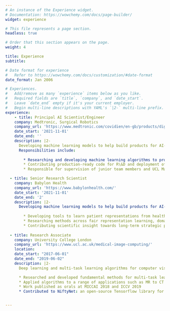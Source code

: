 ```yaml
---
# An instance of the Experience widget.
# Documentation: https://wowchemy.com/docs/page-builder/
widget: experience

# This file represents a page section.
headless: true

# Order that this section appears on the page.
weight: 4

title: Experience
subtitle:

# Date format for experience
#   Refer to https://wowchemy.com/docs/customization/#date-format
date_format: Jan 2006

# Experiences.
#   Add/remove as many `experience` items below as you like.
#   Required fields are `title`, `company`, and `date_start`.
#   Leave `date_end` empty if it's your current employer.
#   Begin multi-line descriptions with YAML's `|2-` multi-line prefix.
experience:
    - title: Principal AI Scientist/Engineer   
    company: Medtronic, Surgical Robotics
    company_url: 'https://www.medtronic.com/covidien/en-gb/products/digital-surgery.html?sfdcid=7014O000001JF3G&cid=PPC:GOOG:%2Btouch%20%2Bsurgery%20%2Bmedtronic:ras-hugo&ef_id=CjwKCAjw2K6lBhBXEiwA5RjtCURwi_Fzxqer3WneVRPlgDTSO4X3gDsuh114fh2wCoPo1ERMbvyzRxoCiesQAvD_BwE:G:s&s_kwcid=AL!18272!3!525862558723!b!!g!!%2Btouch%20%2Bsurgery%20%2Bmedtronic!12117747053!118230064924'
    date_start: '2021-11-01'
    date_end: ''
    description: |2-
      Developing machine learning models to help build products for AI-driven health care. 
      Responsibilities include:
      
        * Researching and developing machine learning algorithms to process surgical videos:
        * Contributing production-ready code for R\&D and deployment of models for production
        * Responsible for supervision of junior team members and UCL Machine Learning MSc students

  - title: Senior Research Scientist   
    company: Babylon Health
    company_url: 'https://www.babylonhealth.com/'
    date_start: '2021-11-01'
    date_end: '2'
    description: |2-
      Developing machine learning models to help build products for AI-driven health care. Responsibilities include:
    
        * Developing tools to learn patient representations from health data for dynamic risk stratification
        * Researching methods across fair representation learning, domain generalisation and modularity in neural networks
        * Contributing scientific insight towards long-term strategic product vision
        
  - title: Research Associate
    company: University College London
    company_url: 'https://www.ucl.ac.uk/medical-image-computing/'
    location: 
    date_start: "2017-06-01"
    date_end: "2019-06-02"
    description: |2-
      Deep learning and multi-task learning algorithms for computer vision and medical image computing.

      * Researched and developed fundamental methods for multi-task learning applied to computer vision and medical image computing
      * Applied algorithms to a range of applications such as MR to CT image synthesis and organ-at-risk segmentation in MR-only radiotherapy planning
      * Work published as orals at MICCAI 2018 and ICCV 2019
      * Contributed to NiftyNet: an open-source Tensorflow library for deep learning in medical image analysis


---
```

